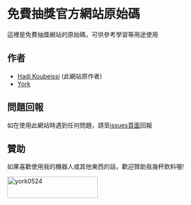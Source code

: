 # 免費抽獎官方網站原始碼

這裡是免費抽獎網站的原始碼，可供參考學習等用途使用
## 作者

- [Hadi Koubeissi](https://github.com/Hadi-koubeissi/) (此網站原作者)
- [York](https://github.com/york9675/)
## 問題回報

如在使用此網站時遇到任何問題，請至[issues頁面](https://github.com/york9675/website/issues)回報
## 贊助

如果喜歡使用我的機器人或其他東西的話，歡迎贊助我幾杯飲料喔!
<p><a href="https://www.buymeacoffee.com/york0524"> <img align="left" src="https://cdn.buymeacoffee.com/buttons/v2/default-yellow.png" height="50" width="210" alt="york0524" /></a></p><br><br>